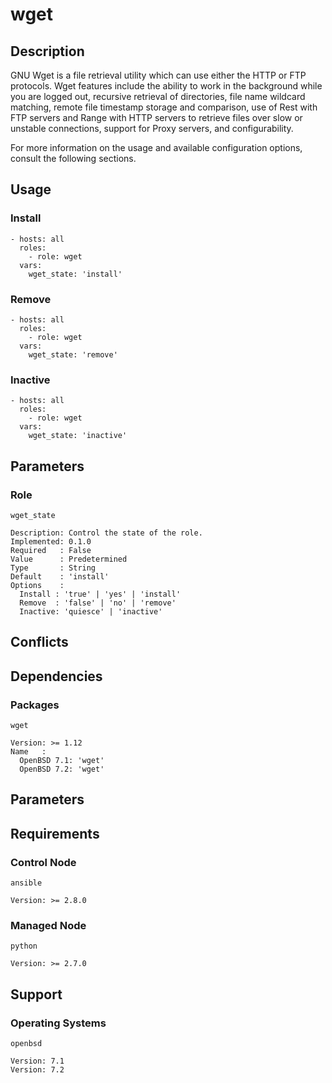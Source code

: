 # wget

## Description

GNU Wget is a file retrieval utility which can use either the HTTP or FTP
protocols. Wget features include the ability to work in the background while you
are logged out, recursive retrieval of directories, file name wildcard matching,
remote file timestamp storage and comparison, use of Rest with FTP servers and
Range with HTTP servers to retrieve files over slow or unstable connections,
support for Proxy servers, and configurability.

For more information on the usage and available configuration options,
consult the following sections.

## Usage

### Install

```
- hosts: all
  roles:
    - role: wget
  vars:
    wget_state: 'install'
```

### Remove

```
- hosts: all
  roles:
    - role: wget
  vars:
    wget_state: 'remove'
```

### Inactive

```
- hosts: all
  roles:
    - role: wget
  vars:
    wget_state: 'inactive'
```

## Parameters

### Role

`wget_state`

    Description: Control the state of the role.
    Implemented: 0.1.0
    Required   : False
    Value      : Predetermined
    Type       : String
    Default    : 'install'
    Options    :
      Install : 'true' | 'yes' | 'install'
      Remove  : 'false' | 'no' | 'remove'
      Inactive: 'quiesce' | 'inactive'

## Conflicts

## Dependencies

### Packages

`wget`

    Version: >= 1.12
    Name   :
      OpenBSD 7.1: 'wget'
      OpenBSD 7.2: 'wget'

## Parameters

## Requirements

### Control Node

`ansible`

    Version: >= 2.8.0

### Managed Node

`python`

    Version: >= 2.7.0

## Support

### Operating Systems

`openbsd`

    Version: 7.1
    Version: 7.2
